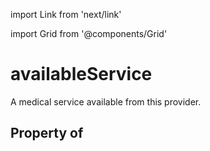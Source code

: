import Link from 'next/link'
  
import Grid from '@components/Grid'

# availableService

A medical service available from this provider.

## Property of



